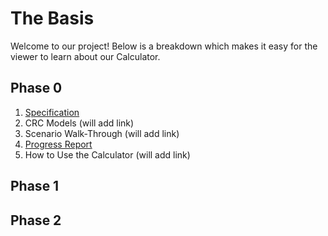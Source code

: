 # The Basis

Welcome to our project! Below is a breakdown which makes it easy for the viewer to learn about our Calculator.

## Phase 0

1. [Specification](https://github.com/CSC207-UofT/course-project-the-basis/blob/main/specification.md)
2. CRC Models (will add link)
3. Scenario Walk-Through (will add link)
4. [Progress Report](https://github.com/CSC207-UofT/course-project-the-basis/blob/main/Progress_Report.md)
5. How to Use the Calculator (will add link)


## Phase 1


## Phase 2


